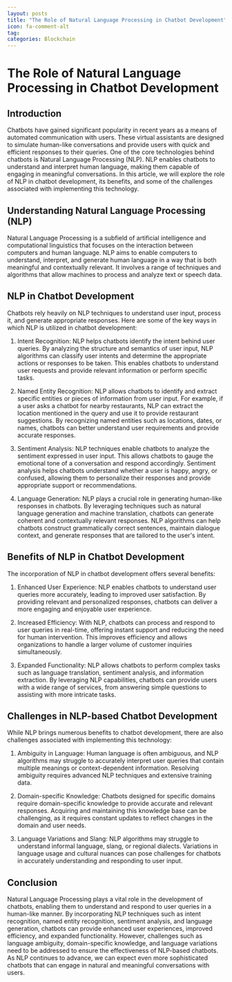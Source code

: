 ```yaml
---
layout: posts
title: "The Role of Natural Language Processing in Chatbot Development"
icon: fa-comment-alt
tag:      
categories: Blockchain
---
```



# The Role of Natural Language Processing in Chatbot Development

## Introduction

Chatbots have gained significant popularity in recent years as a means of automated communication with users. These virtual assistants are designed to simulate human-like conversations and provide users with quick and efficient responses to their queries. One of the core technologies behind chatbots is Natural Language Processing (NLP). NLP enables chatbots to understand and interpret human language, making them capable of engaging in meaningful conversations. In this article, we will explore the role of NLP in chatbot development, its benefits, and some of the challenges associated with implementing this technology.

## Understanding Natural Language Processing (NLP)

Natural Language Processing is a subfield of artificial intelligence and computational linguistics that focuses on the interaction between computers and human language. NLP aims to enable computers to understand, interpret, and generate human language in a way that is both meaningful and contextually relevant. It involves a range of techniques and algorithms that allow machines to process and analyze text or speech data.

## NLP in Chatbot Development

Chatbots rely heavily on NLP techniques to understand user input, process it, and generate appropriate responses. Here are some of the key ways in which NLP is utilized in chatbot development:

1. Intent Recognition: NLP helps chatbots identify the intent behind user queries. By analyzing the structure and semantics of user input, NLP algorithms can classify user intents and determine the appropriate actions or responses to be taken. This enables chatbots to understand user requests and provide relevant information or perform specific tasks.

2. Named Entity Recognition: NLP allows chatbots to identify and extract specific entities or pieces of information from user input. For example, if a user asks a chatbot for nearby restaurants, NLP can extract the location mentioned in the query and use it to provide restaurant suggestions. By recognizing named entities such as locations, dates, or names, chatbots can better understand user requirements and provide accurate responses.

3. Sentiment Analysis: NLP techniques enable chatbots to analyze the sentiment expressed in user input. This allows chatbots to gauge the emotional tone of a conversation and respond accordingly. Sentiment analysis helps chatbots understand whether a user is happy, angry, or confused, allowing them to personalize their responses and provide appropriate support or recommendations.

4. Language Generation: NLP plays a crucial role in generating human-like responses in chatbots. By leveraging techniques such as natural language generation and machine translation, chatbots can generate coherent and contextually relevant responses. NLP algorithms can help chatbots construct grammatically correct sentences, maintain dialogue context, and generate responses that are tailored to the user's intent.

## Benefits of NLP in Chatbot Development

The incorporation of NLP in chatbot development offers several benefits:

1. Enhanced User Experience: NLP enables chatbots to understand user queries more accurately, leading to improved user satisfaction. By providing relevant and personalized responses, chatbots can deliver a more engaging and enjoyable user experience.

2. Increased Efficiency: With NLP, chatbots can process and respond to user queries in real-time, offering instant support and reducing the need for human intervention. This improves efficiency and allows organizations to handle a larger volume of customer inquiries simultaneously.

3. Expanded Functionality: NLP allows chatbots to perform complex tasks such as language translation, sentiment analysis, and information extraction. By leveraging NLP capabilities, chatbots can provide users with a wide range of services, from answering simple questions to assisting with more intricate tasks.

## Challenges in NLP-based Chatbot Development

While NLP brings numerous benefits to chatbot development, there are also challenges associated with implementing this technology:

1. Ambiguity in Language: Human language is often ambiguous, and NLP algorithms may struggle to accurately interpret user queries that contain multiple meanings or context-dependent information. Resolving ambiguity requires advanced NLP techniques and extensive training data.

2. Domain-specific Knowledge: Chatbots designed for specific domains require domain-specific knowledge to provide accurate and relevant responses. Acquiring and maintaining this knowledge base can be challenging, as it requires constant updates to reflect changes in the domain and user needs.

3. Language Variations and Slang: NLP algorithms may struggle to understand informal language, slang, or regional dialects. Variations in language usage and cultural nuances can pose challenges for chatbots in accurately understanding and responding to user input.

## Conclusion

Natural Language Processing plays a vital role in the development of chatbots, enabling them to understand and respond to user queries in a human-like manner. By incorporating NLP techniques such as intent recognition, named entity recognition, sentiment analysis, and language generation, chatbots can provide enhanced user experiences, improved efficiency, and expanded functionality. However, challenges such as language ambiguity, domain-specific knowledge, and language variations need to be addressed to ensure the effectiveness of NLP-based chatbots. As NLP continues to advance, we can expect even more sophisticated chatbots that can engage in natural and meaningful conversations with users.